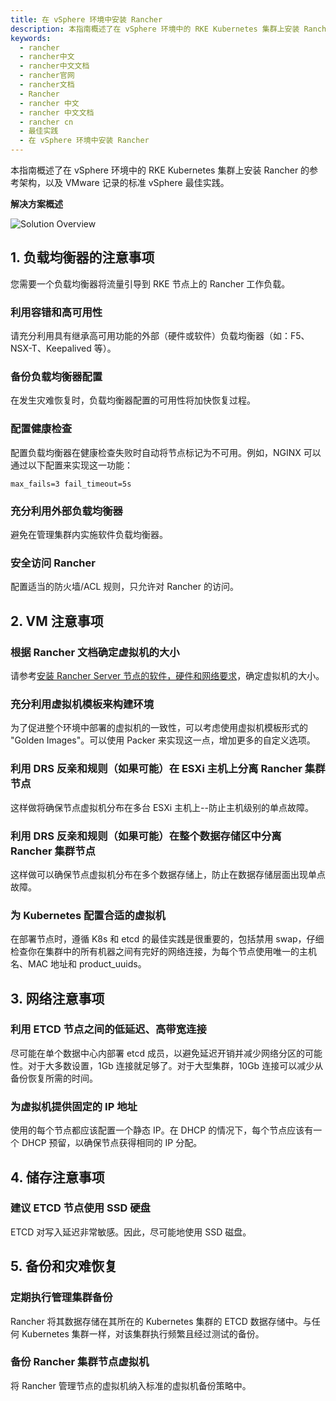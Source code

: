 ```yaml
---
title: 在 vSphere 环境中安装 Rancher
description: 本指南概述了在 vSphere 环境中的 RKE Kubernetes 集群上安装 Rancher 的参考架构，以及 VMware 记录的标准 vSphere 最佳实践。
keywords:
  - rancher
  - rancher中文
  - rancher中文文档
  - rancher官网
  - rancher文档
  - Rancher
  - rancher 中文
  - rancher 中文文档
  - rancher cn
  - 最佳实践
  - 在 vSphere 环境中安装 Rancher
---
```


本指南概述了在 vSphere 环境中的 RKE Kubernetes 集群上安装 Rancher 的参考架构，以及 VMware 记录的标准 vSphere 最佳实践。

**解决方案概述**

![Solution Overview](/img/rancher/rancher-on-prem-vsphere.svg)

## 1. 负载均衡器的注意事项

您需要一个负载均衡器将流量引导到 RKE 节点上的 Rancher 工作负载。

### 利用容错和高可用性

请充分利用具有继承高可用功能的外部（硬件或软件）负载均衡器（如：F5、NSX-T、Keepalived 等）。

### 备份负载均衡器配置

在发生灾难恢复时，负载均衡器配置的可用性将加快恢复过程。

### 配置健康检查

配置负载均衡器在健康检查失败时自动将节点标记为不可用。例如，NGINX 可以通过以下配置来实现这一功能：

`max_fails=3 fail_timeout=5s`

### 充分利用外部负载均衡器

避免在管理集群内实施软件负载均衡器。

### 安全访问 Rancher

配置适当的防火墙/ACL 规则，只允许对 Rancher 的访问。

## 2. VM 注意事项

### 根据 Rancher 文档确定虚拟机的大小

请参考[安装 Rancher Server 节点的软件，硬件和网络要求](/docs/rancher2/installation_new/requirements/_index)，确定虚拟机的大小。

### 充分利用虚拟机模板来构建环境

为了促进整个环境中部署的虚拟机的一致性，可以考虑使用虚拟机模板形式的 "Golden Images"。可以使用 Packer 来实现这一点，增加更多的自定义选项。

### 利用 DRS 反亲和规则（如果可能）在 ESXi 主机上分离 Rancher 集群节点

这样做将确保节点虚拟机分布在多台 ESXi 主机上--防止主机级别的单点故障。

### 利用 DRS 反亲和规则（如果可能）在整个数据存储区中分离 Rancher 集群节点

这样做可以确保节点虚拟机分布在多个数据存储上，防止在数据存储层面出现单点故障。

### 为 Kubernetes 配置合适的虚拟机

在部署节点时，遵循 K8s 和 etcd 的最佳实践是很重要的，包括禁用 swap，仔细检查你在集群中的所有机器之间有完好的网络连接，为每个节点使用唯一的主机名、MAC 地址和 product_uuids。

## 3. 网络注意事项

### 利用 ETCD 节点之间的低延迟、高带宽连接

尽可能在单个数据中心内部署 etcd 成员，以避免延迟开销并减少网络分区的可能性。对于大多数设置，1Gb 连接就足够了。对于大型集群，10Gb 连接可以减少从备份恢复所需的时间。

### 为虚拟机提供固定的 IP 地址

使用的每个节点都应该配置一个静态 IP。在 DHCP 的情况下，每个节点应该有一个 DHCP 预留，以确保节点获得相同的 IP 分配。

## 4. 储存注意事项

### 建议 ETCD 节点使用 SSD 硬盘

ETCD 对写入延迟非常敏感。因此，尽可能地使用 SSD 磁盘。

## 5. 备份和灾难恢复

### 定期执行管理集群备份

Rancher 将其数据存储在其所在的 Kubernetes 集群的 ETCD 数据存储中。与任何 Kubernetes 集群一样，对该集群执行频繁且经过测试的备份。

### 备份 Rancher 集群节点虚拟机

将 Rancher 管理节点的虚拟机纳入标准的虚拟机备份策略中。

